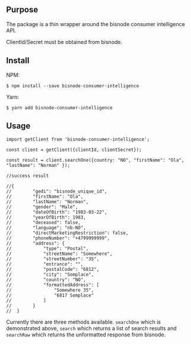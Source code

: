 ## Purpose

The package is a thin wrapper around the bisnode consumer intelligence API.

ClientId/Secret must be obtained from bisnode.

## Install

NPM:
```
$ npm install --save bisnode-consumer-intelligence
```

Yarn:

```
$ yarn add bisnode-consumer-intelligence
```

## Usage

````
import getClient from 'bisnode-consumer-intelligence';

const client = getClient({clientId, clientSecret});

const result = client.searchOne({country: "NO", "firstName": "Ola", "lastName": "Norman" });

//success result

//{
//        "gedi": "bisnode_unique_id",
//        "firstName": "Ola",
//        "lastName": "Norman",
//        "gender": "Male",
//        "dateOfBirth": "1983-03-22",
//        "yearOfBirth": 1983,
//        "deceased": false,
//        "language": "nb-NO",
//        "directMarketingRestriction": false,
//        "phoneNumber": "+4799999999",
//        "address": {
//            "type": "Postal",
//            "streetName": "Somewhere",
//            "streetNumber": "35",
//            "entrance": "",
//            "postalCode": "6812",
//            "city": "Somplace",
//            "country": "NO",
//            "formattedAddress": [
//                "Somewhere 35",
//                "6817 Somplace"
//            ]
//        }
//  }

````

Currently there are three methods available. `searchOne` which is demonstrated above, `search` which returns a list of search results and `searchRaw` which returns the unformatted response from bisnode.